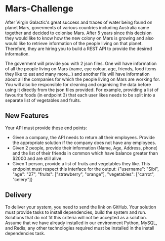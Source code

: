 # Mars-Challenge

After Virgin Galactic's great success and traces of water being found on planet Mars, goverments of various countries including Australia came together and decided to colonise Mars. After 5 years since this decision they would like to know how the new colony on Mars is growing and also would like to retrieve information of the people living on that planet. Therefore, they are hiring you to build a REST API to provide the desired information.

The goverment will provide you with 2 json files. One will have information of all the people living on Mars (name, eye colour, age, friends, food items they like to eat and many more...) and another file will have information about all the companies for which the people living on Mars are working for. You will also be responsible for cleaning and organising the data before using it directly from the json files provided. For example, providing a list of favourite foods (in endpoint 3) that each user likes needs to be split into a separate list of vegetables and fruits. 

## New Features
Your API must provide these end points:
- Given a company, the API needs to return all their employees. Provide the appropriate solution if the company does not have any employees.
- Given 2 people, provide their information (Name, Age, Address, phone) and the list of their friends in common which have balance greater than $2000 and are still alive.
- Given 1 person, provide a list of fruits and vegetables they like. This endpoint must respect this interface for the output: {"username": "Sibi", "age": "27", "fruits": ["strawberry", "orange"], "vegetables": ["carrot", "celery"]}

## Delivery
To deliver your system, you need to send the link on GitHub. Your solution must provide tasks to install dependencies, build the system and run. Solutions that do not fit this criteria will not be accepted as a solution. Assume that we have already installed in our environment Python, MySQL, and Redis; any other technologies required must be installed in the install dependencies task.
